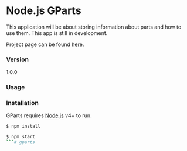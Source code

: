 # Node.js GParts

This application will be about storing information about parts and how to use them.
This app is still in development.  

Project page can be found [here](http:www.guttih.com:9999/projects/gparts).

### Version
1.0.0

### Usage


### Installation

GParts requires [Node.js](https://nodejs.org/) v4+ to run.

```sh
$ npm install
```

```sh
$ npm start
```# gparts
